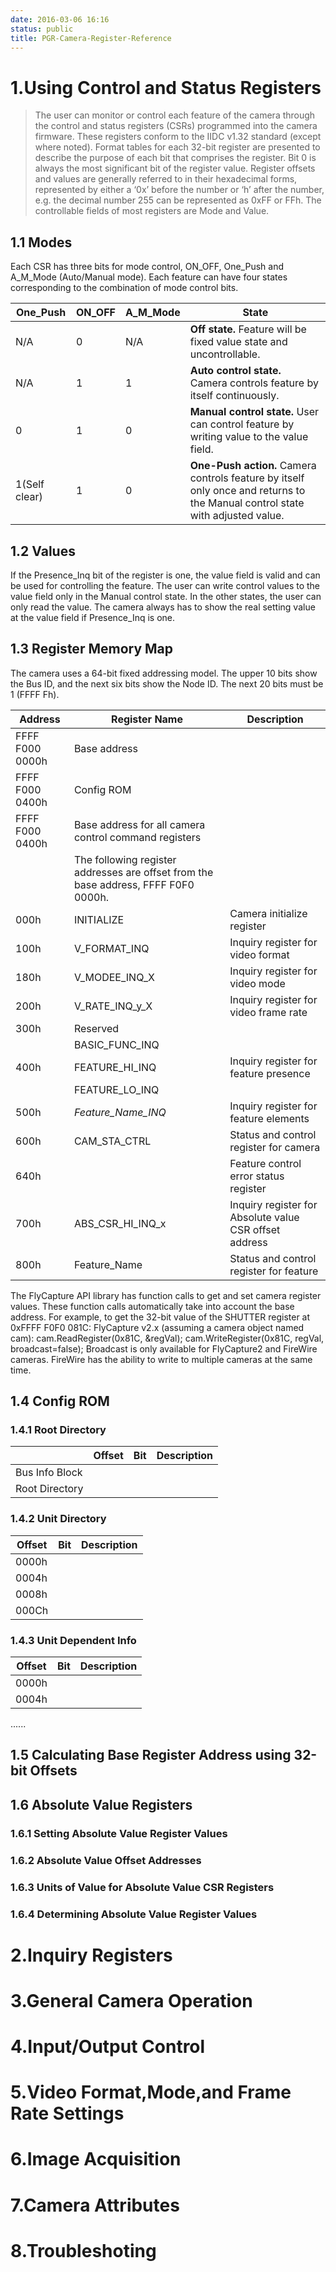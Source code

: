 ```yaml
---
date: 2016-03-06 16:16
status: public
title: PGR-Camera-Register-Reference
---
```


# 1.Using Control and Status Registers
>The user can monitor or control each feature of the camera through the control and status registers (CSRs) programmed into the camera firmware. These registers conform to the IIDC v1.32 standard (except where noted). Format tables for each 32-bit register are presented to describe the purpose of each bit that comprises the register. Bit 0 is always the most significant bit of the register value. Register offsets and values are generally referred to in their hexadecimal forms, represented by either a ‘0x’ before the number or ‘h’ after the number, e.g. the decimal number 255 can be represented as 0xFF or FFh. The controllable fields of most registers are Mode and Value.
## 1.1 Modes
Each CSR has three bits for mode control, ON_OFF, One_Push and A_M_Mode (Auto/Manual mode). Each feature can have four states corresponding to the combination of mode control bits.

|One_Push|ON_OFF|A_M_Mode|State|
|---|---|---|---|
|N/A|0|N/A|**Off state.** Feature will be fixed value state and uncontrollable.|
|N/A|1|1|**Auto control state.** Camera controls feature by itself continuously.|
|0|1|0|**Manual control state.** User can control feature by writing value to the value field.|
|1(Self clear)|1|0|**One-Push action.** Camera controls feature by itself only once and returns to the Manual control state with adjusted value.|

## 1.2 Values
If the Presence_Inq bit of the register is one, the value field is valid and can be used for controlling the feature. The user can write control values to the value field only in the Manual control state. In the other states, the user can only read the value. The camera always has to show the real setting value at the value field if Presence_Inq is one.
## 1.3 Register Memory Map
The camera uses a 64-bit fixed addressing model. The upper 10 bits show the Bus ID, and the next six bits show the Node ID. The next 20 bits must be 1 (FFFF Fh).

|Address|Register Name|Description|
|---|---|---|
|FFFF F000 0000h|Base address||
|FFFF F000 0400h|Config ROM||
|FFFF F000 0400h|Base address for all camera control command registers||
||The following register addresses are offset from the base address, FFFF F0F0 0000h.||
|000h|INITIALIZE|Camera initialize register|
|100h|V_FORMAT_INQ|Inquiry register for video format|
|180h|V_MODEE_INQ_X|Inquiry register for video mode|
|200h|V_RATE_INQ_y_X|Inquiry register for video frame rate|
|300h|Reserved||
||BASIC_FUNC_INQ||
|400h|FEATURE_HI_INQ|Inquiry register for feature presence|
||FEATURE_LO_INQ||
|500h|*Feature_Name_INQ*|Inquiry register for feature elements|
|600h|CAM_STA_CTRL|Status and control register for camera|
|640h||Feature control error status register|
|700h|ABS_CSR_HI_INQ_x|Inquiry register for Absolute value CSR offset address|
|800h|Feature_Name|Status and control register for feature|

The FlyCapture API library has function calls to get and set camera register values. These function calls automatically take into account the base address. For example, to get the 32-bit value of the SHUTTER register at 0xFFFF F0F0 081C:
FlyCapture v2.x (assuming a camera object named cam):
cam.ReadRegister(0x81C, &regVal);
cam.WriteRegister(0x81C, regVal, broadcast=false);
Broadcast is only available for FlyCapture2 and FireWire cameras. FireWire has the ability to write to multiple cameras at the same time.
## 1.4 Config ROM
### 1.4.1 Root Directory
||Offset|Bit|Description|
|----|----|----|---|
|Bus Info Block|||
|Root Directory|||


### 1.4.2 Unit Directory
|Offset|Bit|Description|
|---|---|---|
|0000h|||
|0004h|||
|0008h|||
|000Ch|||
### 1.4.3 Unit Dependent Info
|Offset|Bit|Description|
|----|----|----|
|0000h|||
|0004h|||
......
## 1.5 Calculating Base Register Address using 32-bit Offsets
## 1.6 Absolute Value Registers
### 1.6.1 Setting Absolute Value Register Values
### 1.6.2 Absolute Value Offset Addresses
### 1.6.3 Units of Value for Absolute Value CSR Registers
### 1.6.4 Determining Absolute Value Register Values

# 2.Inquiry Registers
# 3.General Camera Operation
# 4.Input/Output Control
# 5.Video Format,Mode,and Frame Rate Settings
# 6.Image Acquisition
# 7.Camera Attributes
# 8.Troubleshoting